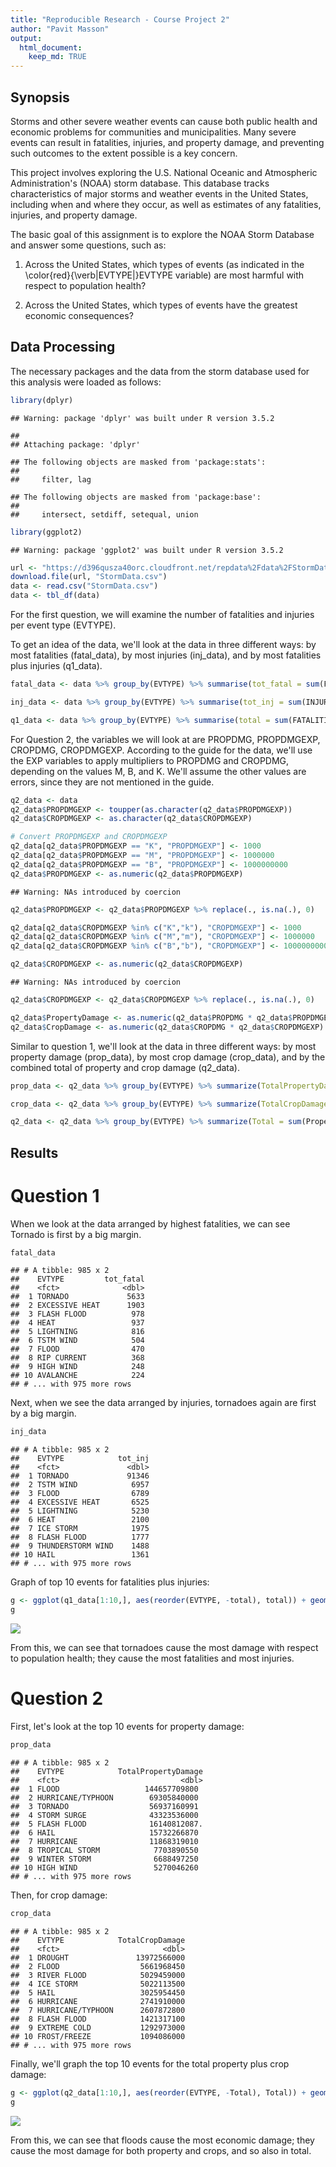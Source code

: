 ```yaml
---
title: "Reproducible Research - Course Project 2"
author: "Pavit Masson"
output:
  html_document:
    keep_md: TRUE
---
```




## Synopsis

Storms and other severe weather events can cause both public health and economic problems for communities and municipalities. Many severe events can result in fatalities, injuries, and property damage, and preventing such outcomes to the extent possible is a key concern.

This project involves exploring the U.S. National Oceanic and Atmospheric Administration's (NOAA) storm database. This database tracks characteristics of major storms and weather events in the United States, including when and where they occur, as well as estimates of any fatalities, injuries, and property damage.

The basic goal of this assignment is to explore the NOAA Storm Database and answer some questions, such as:

1. Across the United States, which types of events (as indicated in the \color{red}{\verb|EVTYPE|}EVTYPE variable) are most harmful with respect to population health?

2. Across the United States, which types of events have the greatest economic consequences?

## Data Processing

The necessary packages and the data from the storm database used for this analysis were loaded as follows:


```r
library(dplyr)
```

```
## Warning: package 'dplyr' was built under R version 3.5.2
```

```
## 
## Attaching package: 'dplyr'
```

```
## The following objects are masked from 'package:stats':
## 
##     filter, lag
```

```
## The following objects are masked from 'package:base':
## 
##     intersect, setdiff, setequal, union
```

```r
library(ggplot2)
```

```
## Warning: package 'ggplot2' was built under R version 3.5.2
```

```r
url <- "https://d396qusza40orc.cloudfront.net/repdata%2Fdata%2FStormData.csv.bz2"
download.file(url, "StormData.csv")
data <- read.csv("StormData.csv")
data <- tbl_df(data)
```

For the first question, we will examine the number of fatalities and injuries per event type (EVTYPE).

To get an idea of the data, we'll look at the data in three different ways: by most fatalities (fatal_data), by most injuries (inj_data), and by most fatalities plus injuries (q1_data).


```r
fatal_data <- data %>% group_by(EVTYPE) %>% summarise(tot_fatal = sum(FATALITIES)) %>% arrange(desc(tot_fatal))

inj_data <- data %>% group_by(EVTYPE) %>% summarise(tot_inj = sum(INJURIES)) %>% arrange(desc(tot_inj))

q1_data <- data %>% group_by(EVTYPE) %>% summarise(total = sum(FATALITIES) + sum(INJURIES)) %>% arrange(desc(total))
```

For Question 2, the variables we will look at are PROPDMG, PROPDMGEXP, CROPDMG, CROPDMGEXP. According to the guide for the data, we'll use the EXP variables to apply multipliers to PROPDMG and CROPDMG, depending on the values M, B, and K. We'll assume the other values are errors, since they are not mentioned in the guide.


```r
q2_data <- data
q2_data$PROPDMGEXP <- toupper(as.character(q2_data$PROPDMGEXP))
q2_data$CROPDMGEXP <- as.character(q2_data$CROPDMGEXP)

# Convert PROPDMGEXP and CROPDMGEXP
q2_data[q2_data$PROPDMGEXP == "K", "PROPDMGEXP"] <- 1000
q2_data[q2_data$PROPDMGEXP == "M", "PROPDMGEXP"] <- 1000000
q2_data[q2_data$PROPDMGEXP == "B", "PROPDMGEXP"] <- 1000000000
q2_data$PROPDMGEXP <- as.numeric(q2_data$PROPDMGEXP)
```

```
## Warning: NAs introduced by coercion
```

```r
q2_data$PROPDMGEXP <- q2_data$PROPDMGEXP %>% replace(., is.na(.), 0)

q2_data[q2_data$CROPDMGEXP %in% c("K","k"), "CROPDMGEXP"] <- 1000
q2_data[q2_data$CROPDMGEXP %in% c("M","m"), "CROPDMGEXP"] <- 1000000
q2_data[q2_data$CROPDMGEXP %in% c("B","b"), "CROPDMGEXP"] <- 1000000000

q2_data$CROPDMGEXP <- as.numeric(q2_data$CROPDMGEXP)
```

```
## Warning: NAs introduced by coercion
```

```r
q2_data$CROPDMGEXP <- q2_data$CROPDMGEXP %>% replace(., is.na(.), 0)

q2_data$PropertyDamage <- as.numeric(q2_data$PROPDMG * q2_data$PROPDMGEXP)
q2_data$CropDamage <- as.numeric(q2_data$CROPDMG * q2_data$CROPDMGEXP)
```

Similar to question 1, we'll look at the data in three different ways: by most property damage (prop_data), by most crop damage (crop_data), and by the combined total of property and crop damage (q2_data).


```r
prop_data <- q2_data %>% group_by(EVTYPE) %>% summarize(TotalPropertyDamage = sum(PropertyDamage)) %>% arrange(desc(TotalPropertyDamage)) 

crop_data <- q2_data %>% group_by(EVTYPE) %>% summarize(TotalCropDamage = sum(CropDamage)) %>% arrange(desc(TotalCropDamage))

q2_data <- q2_data %>% group_by(EVTYPE) %>% summarize(Total = sum(PropertyDamage) + sum(CropDamage)) %>% arrange(desc(Total))
```

## Results

# Question 1

When we look at the data arranged by highest fatalities, we can see Tornado is first by a big margin. 

```r
fatal_data
```

```
## # A tibble: 985 x 2
##    EVTYPE         tot_fatal
##    <fct>              <dbl>
##  1 TORNADO             5633
##  2 EXCESSIVE HEAT      1903
##  3 FLASH FLOOD          978
##  4 HEAT                 937
##  5 LIGHTNING            816
##  6 TSTM WIND            504
##  7 FLOOD                470
##  8 RIP CURRENT          368
##  9 HIGH WIND            248
## 10 AVALANCHE            224
## # ... with 975 more rows
```

Next, when we see the data arranged by injuries, tornadoes again are first by a big margin.

```r
inj_data
```

```
## # A tibble: 985 x 2
##    EVTYPE            tot_inj
##    <fct>               <dbl>
##  1 TORNADO             91346
##  2 TSTM WIND            6957
##  3 FLOOD                6789
##  4 EXCESSIVE HEAT       6525
##  5 LIGHTNING            5230
##  6 HEAT                 2100
##  7 ICE STORM            1975
##  8 FLASH FLOOD          1777
##  9 THUNDERSTORM WIND    1488
## 10 HAIL                 1361
## # ... with 975 more rows
```

Graph of top 10 events for fatalities plus injuries:

```r
g <- ggplot(q1_data[1:10,], aes(reorder(EVTYPE, -total), total)) + geom_bar(stat="identity") +  theme(axis.text.x = element_text(angle = 90)) + xlab("Event Type") + ylab("Number of Fatalities and Injuries") + ggtitle("Fatalities and Injuries by Event Type")
g
```

![](RepResearchProject2_files/figure-html/unnamed-chunk-7-1.png)<!-- -->

From this, we can see that tornadoes cause the most damage with respect to population health; they cause the most fatalities and most injuries.

# Question 2

First, let's look at the top 10 events for property damage:

```r
prop_data
```

```
## # A tibble: 985 x 2
##    EVTYPE            TotalPropertyDamage
##    <fct>                           <dbl>
##  1 FLOOD                   144657709800 
##  2 HURRICANE/TYPHOON        69305840000 
##  3 TORNADO                  56937160991 
##  4 STORM SURGE              43323536000 
##  5 FLASH FLOOD              16140812087.
##  6 HAIL                     15732266870 
##  7 HURRICANE                11868319010 
##  8 TROPICAL STORM            7703890550 
##  9 WINTER STORM              6688497250 
## 10 HIGH WIND                 5270046260 
## # ... with 975 more rows
```

Then, for crop damage:

```r
crop_data
```

```
## # A tibble: 985 x 2
##    EVTYPE            TotalCropDamage
##    <fct>                       <dbl>
##  1 DROUGHT               13972566000
##  2 FLOOD                  5661968450
##  3 RIVER FLOOD            5029459000
##  4 ICE STORM              5022113500
##  5 HAIL                   3025954450
##  6 HURRICANE              2741910000
##  7 HURRICANE/TYPHOON      2607872800
##  8 FLASH FLOOD            1421317100
##  9 EXTREME COLD           1292973000
## 10 FROST/FREEZE           1094086000
## # ... with 975 more rows
```

Finally, we'll graph the top 10 events for the total property plus crop damage:


```r
g <- ggplot(q2_data[1:10,], aes(reorder(EVTYPE, -Total), Total)) + geom_bar(stat="identity") +  theme(axis.text.x = element_text(angle = 90)) + xlab("Event Type") + ylab("Total Property and Crop Damage") + ggtitle("Property and Crop Damage ($) by Event Type")
g
```

![](RepResearchProject2_files/figure-html/unnamed-chunk-10-1.png)<!-- -->

From this, we can see that floods cause the most economic damage; they cause the most damage for both property and crops, and so also in total. 

